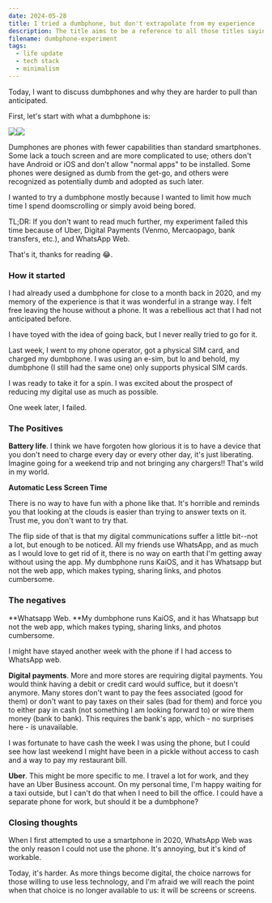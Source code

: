 ```yaml
---
date: 2024-05-28
title: I tried a dumbphone, but don't extrapolate from my experience
description: The title aims to be a reference to all those titles saying: "I did that so you don't have to..."
filename: dumbphone-experiment
tags: 
  - life update
  - tech stack
  - minimalism
---
```


Today, I want to discuss dumbphones and why they are harder to pull than anticipated.

First, let's start with what a dumbphone is:

![](https://substackcdn.com/image/fetch/w_474,c_limit,f_auto,q_auto:good,fl_progressive:steep/https%3A%2F%2Fsubstack-post-media.s3.amazonaws.com%2Fpublic%2Fimages%2F8e3fffa7-d8e7-4d99-b162-f175dcbda4dc_763x1150.jpeg)![](https://substackcdn.com/image/fetch/w_474,c_limit,f_auto,q_auto:good,fl_progressive:steep/https%3A%2F%2Fsubstack-post-media.s3.amazonaws.com%2Fpublic%2Fimages%2F484b8d7d-5ab0-4dd9-8a4b-db527b3d62ee_121x300.jpeg)

Dumphones are phones with fewer capabilities than standard smartphones. Some lack a touch screen and are more complicated to use; others don't have Android or iOS and don't allow "normal apps" to be installed. Some phones were designed as dumb from the get-go, and others were recognized as potentially dumb and adopted as such later.

I wanted to try a dumbphone mostly because I wanted to limit how much time I spend doomscrolling or simply avoid being bored.

TL;DR: If you don't want to read much further, my experiment failed this time because of Uber, Digital Payments (Venmo, Mercaopago, bank transfers, etc.), and WhatsApp Web.

That's it, thanks for reading 😂.

### How it started

I had already used a dumbphone for close to a month back in 2020, and my memory of the experience is that it was wonderful in a strange way. I felt free leaving the house without a phone. It was a rebellious act that I had not anticipated before.

I have toyed with the idea of going back, but I never really tried to go for it.

Last week, I went to my phone operator, got a physical SIM card, and charged my dumbphone. I was using an e-sim, but lo and behold, my dumbphone (I still had the same one) only supports physical SIM cards.

I was ready to take it for a spin. I was excited about the prospect of reducing my digital use as much as possible.

One week later, I failed.

### The Positives

**Battery life**. I think we have forgoten how glorious it is to have a device that you don't need to charge every day or every other day, it's just liberating. Imagine going for a weekend trip and not bringing any chargers!! That's wild in my world.

**Automatic Less Screen Time**

There is no way to have fun with a phone like that. It's horrible and reminds you that looking at the clouds is easier than trying to answer texts on it. Trust me, you don't want to try that.

The flip side of that is that my digital communications suffer a little bit--not a lot, but enough to be noticed. All my friends use WhatsApp, and as much as I would love to get rid of it, there is no way on earth that I'm getting away without using the app. My dumbphone runs KaiOS, and it has Whatsapp but not the web app, which makes typing, sharing links, and photos cumbersome.

### The negatives

**Whatsapp Web. **My dumbphone runs KaiOS, and it has Whatsapp but not the web app, which makes typing, sharing links, and photos cumbersome.

I might have stayed another week with the phone if I had access to WhatsApp web.

**Digital payments**. More and more stores are requiring digital payments. You would think having a debit or credit card would suffice, but it doesn't anymore. Many stores don't want to pay the fees associated (good for them) or don't want to pay taxes on their sales (bad for them) and force you to either pay in cash (not something I am looking forward to) or wire them money (bank to bank). This requires the bank's app, which - no surprises here - is unavailable.

I was fortunate to have cash the week I was using the phone, but I could see how last weekend I might have been in a pickle without access to cash and a way to pay my restaurant bill.

**Uber**. This might be more specific to me. I travel a lot for work, and they have an Uber Business account. On my personal time, I'm happy waiting for a taxi outside, but I can't do that when I need to bill the office. I could have a separate phone for work, but should it be a dumbphone?

### Closing thoughts

When I first attempted to use a smartphone in 2020, WhatsApp Web was the only reason I could not use the phone. It's annoying, but it's kind of workable.

Today, it's harder. As more things become digital, the choice narrows for those willing to use less technology, and I'm afraid we will reach the point when that choice is no longer available to us: it will be screens or screens.